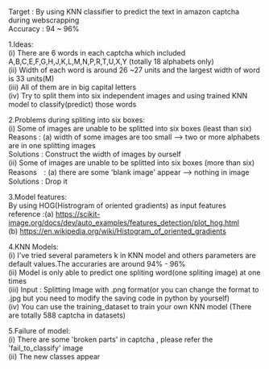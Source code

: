 Target : By using KNN classifier to predict the text in amazon captcha during webscrapping <br>
Accuracy : 94 ~ 96%

1.Ideas: <br> 
  (i) There are 6 words in each captcha which included A,B,C,E,F,G,H,J,K,L,M,N,P,R,T,U,X,Y (totally 18 alphabets only) <br>
  (ii) Width of each word is around 26 ~27 units and the largest width of word is 33 units(M) <br>
  (iii) All of them are in big capital letters <br>
  (iv) Try to split them into six independent images and using trained KNN model to classify(predict) those words <br>
 
2.Problems during spliting into six boxes: <br>
  (i) Some of images are unable to be splitted into six boxes (least than six) <br>
	Reasons : (a) width of some images are too small --> two or more alphabets are in one splitting images <br>
	Solutions : Construct the width of images by ourself <br>
  (ii) Some of images are unable to be splitted into six boxes (more than six) <br>
	Reasons　: (a) there are some 'blank image' appear --> nothing in image <br>
	Solutions : Drop it <br>

3.Model features: <br>
  By using HOG(Histrogram of oriented gradients) as input features <br>
	reference :(a) https://scikit-image.org/docs/dev/auto_examples/features_detection/plot_hog.html <br>
		   (b) https://en.wikipedia.org/wiki/Histogram_of_oriented_gradients <br>

4.KNN Models: <br>
  (i) I've tried several parameters k in KNN model and others parameters are default values.The accuraries are around 94% - 96%  <br>
  (ii) Model is only able to predict one spliting word(one spliting image) at one times <br>
  (iii) Input : Splitting Image with .png format(or you can change the format to .jpg but you need to modify the saving code in python by yourself) <br> 
  (iv) You can use the training_dataset to train your own KNN model (There are totally 588 captcha in datasets) <br>

5.Failure of model: <br>
  (i) There are some 'broken parts' in captcha , please refer the 'fail_to_classify' image <br>
  (ii) The new classes appear  <br>
